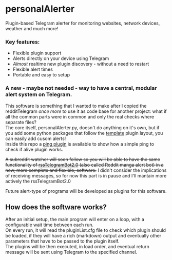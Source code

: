 # personalAlerter  
Plugin-based Telegram alerter for monitoring websites, network devices, weather and much more!  

### Key features:
- Flexible plugin support
- Alerts directly on your device using Telegram
- _Almost_ realtime new plugin discovery - without a need to restart
- Flexible alert times
- Portable and easy to setup

### A new - maybe not needed - way to have a central, modular alert system on Telegram.

This software is something that I wanted to make after I copied the redditTelegram _once more_ to use it as code base
for another project: what if all the common parts were in common and only the real checks where separate files?  
The core itself, personalAlerter.py, doesn't do anything on it's own, but if you add some python packages that follow
the [template](plugins/pluginTemplate) plugin layout, you can easily add cusom alerts!  
Inside this repo a [ping plugin](plugins/pingPlugin) is available to show how a simple ping to check if alive plugin works.

~~A subreddit watcher will soon follow so you will be able to have the same functionality of 
[rssTelegramBot2.0](https://github.com/gabrieleancora/rssTelegramBot2.0) (also called Reddit manga alert bot)
in a new, more complete and flexible, software.~~ I didn't consider the implications of receiving messages, so for now this part is in pause and I'll mantain more actively the rssTelegramBot2.0

Future alert-type of programs will be developed as plugins for this software.

## How does the software works?  
After an initial setup, the main program will enter on a loop, with a configurable wait time between each run.  
On every run, it will read the pluginList.cfg file to check which plugin should be loaded, if they will have a rich 
(markdown) output and eventually other parameters that have to be passed to the plugin itself.  
The plugins will be then executed, in load order, and eventual return message will be sent using Telegram to the specified 
channel.

